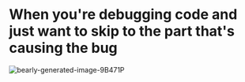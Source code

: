 # When you're debugging code and just want to skip to the part that's causing the bug
![bearly-generated-image-9B471P](https://github.com/luismi/juego-consola/assets/1941322/b3b50d08-f360-4e25-88ff-2f8ad7bec7a7)
